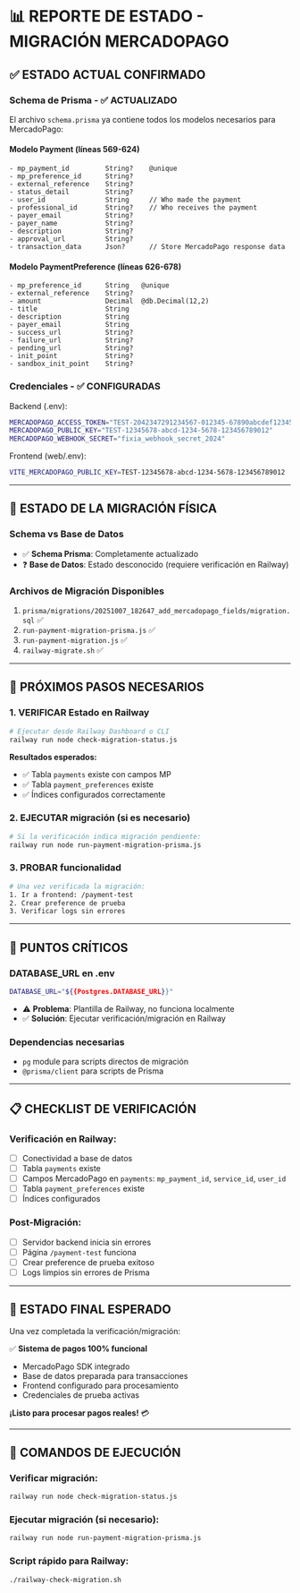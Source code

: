 # 📊 REPORTE DE ESTADO - MIGRACIÓN MERCADOPAGO

## ✅ **ESTADO ACTUAL CONFIRMADO**

### **Schema de Prisma - ✅ ACTUALIZADO**
El archivo `schema.prisma` ya contiene todos los modelos necesarios para MercadoPago:

#### **Modelo Payment (líneas 569-624)**
```prisma
- mp_payment_id         String?    @unique
- mp_preference_id      String?
- external_reference    String?
- status_detail         String?
- user_id               String     // Who made the payment
- professional_id       String?    // Who receives the payment
- payer_email           String?
- payer_name            String?
- description           String?
- approval_url          String?
- transaction_data      Json?      // Store MercadoPago response data
```

#### **Modelo PaymentPreference (líneas 626-678)**
```prisma
- mp_preference_id      String   @unique
- external_reference    String?
- amount                Decimal  @db.Decimal(12,2)
- title                 String
- description           String
- payer_email           String
- success_url           String?
- failure_url           String?
- pending_url           String?
- init_point            String?
- sandbox_init_point    String?
```

### **Credenciales - ✅ CONFIGURADAS**
Backend (.env):
```bash
MERCADOPAGO_ACCESS_TOKEN="TEST-2042347291234567-012345-67890abcdef12345-123456789"
MERCADOPAGO_PUBLIC_KEY="TEST-12345678-abcd-1234-5678-123456789012"
MERCADOPAGO_WEBHOOK_SECRET="fixia_webhook_secret_2024"
```

Frontend (web/.env):
```bash
VITE_MERCADOPAGO_PUBLIC_KEY=TEST-12345678-abcd-1234-5678-123456789012
```

---

## 🔄 **ESTADO DE LA MIGRACIÓN FÍSICA**

### **Schema vs Base de Datos**
- ✅ **Schema Prisma**: Completamente actualizado
- ❓ **Base de Datos**: Estado desconocido (requiere verificación en Railway)

### **Archivos de Migración Disponibles**
1. `prisma/migrations/20251007_182647_add_mercadopago_fields/migration.sql` ✅
2. `run-payment-migration-prisma.js` ✅ 
3. `run-payment-migration.js` ✅
4. `railway-migrate.sh` ✅

---

## 🎯 **PRÓXIMOS PASOS NECESARIOS**

### **1. VERIFICAR Estado en Railway**
```bash
# Ejecutar desde Railway Dashboard o CLI
railway run node check-migration-status.js
```

**Resultados esperados:**
- ✅ Tabla `payments` existe con campos MP
- ✅ Tabla `payment_preferences` existe
- ✅ Índices configurados correctamente

### **2. EJECUTAR migración (si es necesario)**
```bash
# Si la verificación indica migración pendiente:
railway run node run-payment-migration-prisma.js
```

### **3. PROBAR funcionalidad**
```bash
# Una vez verificada la migración:
1. Ir a frontend: /payment-test
2. Crear preference de prueba
3. Verificar logs sin errores
```

---

## 🚨 **PUNTOS CRÍTICOS**

### **DATABASE_URL en .env**
```bash
DATABASE_URL="${{Postgres.DATABASE_URL}}"
```
- ⚠️ **Problema**: Plantilla de Railway, no funciona localmente
- ✅ **Solución**: Ejecutar verificación/migración en Railway

### **Dependencias necesarias**
- `pg` module para scripts directos de migración
- `@prisma/client` para scripts de Prisma

---

## 📋 **CHECKLIST DE VERIFICACIÓN**

### **Verificación en Railway:**
- [ ] Conectividad a base de datos
- [ ] Tabla `payments` existe
- [ ] Campos MercadoPago en `payments`: `mp_payment_id`, `service_id`, `user_id`
- [ ] Tabla `payment_preferences` existe
- [ ] Índices configurados

### **Post-Migración:**
- [ ] Servidor backend inicia sin errores
- [ ] Página `/payment-test` funciona
- [ ] Crear preference de prueba exitoso
- [ ] Logs limpios sin errores de Prisma

---

## 🎉 **ESTADO FINAL ESPERADO**

Una vez completada la verificación/migración:

✅ **Sistema de pagos 100% funcional**
- MercadoPago SDK integrado
- Base de datos preparada para transacciones
- Frontend configurado para procesamiento
- Credenciales de prueba activas

**¡Listo para procesar pagos reales!** 💳

---

## 🔧 **COMANDOS DE EJECUCIÓN**

### **Verificar migración:**
```bash
railway run node check-migration-status.js
```

### **Ejecutar migración (si necesario):**
```bash
railway run node run-payment-migration-prisma.js
```

### **Script rápido para Railway:**
```bash
./railway-check-migration.sh
```